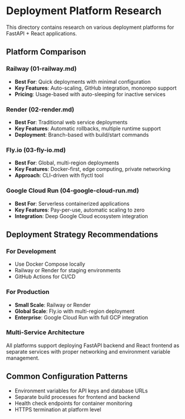# Deployment Platform Research

This directory contains research on various deployment platforms for FastAPI + React applications.

## Platform Comparison

### Railway (01-railway.md)
- **Best For**: Quick deployments with minimal configuration
- **Key Features**: Auto-scaling, GitHub integration, monorepo support
- **Pricing**: Usage-based with auto-sleeping for inactive services

### Render (02-render.md)
- **Best For**: Traditional web service deployments
- **Key Features**: Automatic rollbacks, multiple runtime support
- **Deployment**: Branch-based with build/start commands

### Fly.io (03-fly-io.md)
- **Best For**: Global, multi-region deployments
- **Key Features**: Docker-first, edge computing, private networking
- **Approach**: CLI-driven with flyctl tool

### Google Cloud Run (04-google-cloud-run.md)
- **Best For**: Serverless containerized applications
- **Key Features**: Pay-per-use, automatic scaling to zero
- **Integration**: Deep Google Cloud ecosystem integration

## Deployment Strategy Recommendations

### For Development
- Use Docker Compose locally
- Railway or Render for staging environments
- GitHub Actions for CI/CD

### For Production
- **Small Scale**: Railway or Render
- **Global Scale**: Fly.io with multi-region deployment
- **Enterprise**: Google Cloud Run with full GCP integration

### Multi-Service Architecture
All platforms support deploying FastAPI backend and React frontend as separate services with proper networking and environment variable management.

## Common Configuration Patterns
- Environment variables for API keys and database URLs
- Separate build processes for frontend and backend
- Health check endpoints for container monitoring
- HTTPS termination at platform level